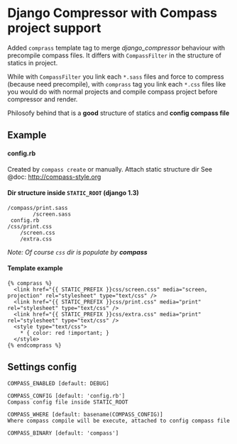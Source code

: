 Django Compressor with Compass project support
======================================

Added `comprass` template tag to merge _django_compressor_ behaviour with precompile
compass files.
It differs with `CompassFilter` in the structure of statics in project.

While with `CompassFilter` you link each `*.sass` files and force to compress (because 
need precompile), with `comprass` tag you link each `*.css` files like you would do with 
normal projects and compile compass project before compressor and render.

Philosofy behind that is a __good__ structure of statics and __config compass file__

Example
-------

#### config.rb
Created by `compass create` or manually. Attach static structure dir
See @doc: http://compass-style.org

#### Dir structure inside `STATIC_ROOT` (django 1.3)

    /compass/print.sass
            /screen.sass
     config.rb
    /css/print.css
        /screen.css
        /extra.css

_Note: Of course `css` dir is populate by __compass___

#### Template example
    {% comprass %}
      <link href="{{ STATIC_PREFIX }}css/screen.css" media="screen, projection" rel="stylesheet" type="text/css" />
      <link href="{{ STATIC_PREFIX }}css/print.css" media="print" rel="stylesheet" type="text/css" />
      <link href="{{ STATIC_PREFIX }}css/extra.css" media="print" rel="stylesheet" type="text/css" />
      <style type="text/css">
        * { color: red !important; }
      </style>
    {% endcomprass %}

Settings config
---------------

    COMPASS_ENABLED [default: DEBUG]

    COMPASS_CONFIG [default: 'config.rb']
    Compass config file inside STATIC_ROOT

    COMPASS_WHERE [default: basename(COMPASS_CONFIG)]
    Where compass compile will be execute, attached to config compass file

    COMPASS_BINARY [default: 'compass']
